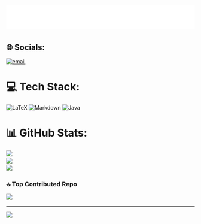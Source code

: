 <h1 align="center">
  <img src="https://raw.githubusercontent.com/martonlederer/martonlederer/master/name.svg" alt="Кудинов Артем" />
</h1>


## 🌐 Socials:
 [![email](https://img.shields.io/badge/Email-D14836?logo=gmail&logoColor=white)](mailto:KudinovArtemilus@gmail.com) 

# 💻 Tech Stack:
![LaTeX](https://img.shields.io/badge/latex-%23008080.svg?style=for-the-badge&logo=latex&logoColor=white) ![Markdown](https://img.shields.io/badge/markdown-%23000000.svg?style=for-the-badge&logo=markdown&logoColor=white) ![Java](https://img.shields.io/badge/java-%23ED8B00.svg?style=for-the-badge&logo=openjdk&logoColor=white)
# 📊 GitHub Stats:
![](https://github-readme-stats.vercel.app/api?username=KudinovArtemilus&theme=dark&hide_border=false&include_all_commits=false&count_private=false)<br/>
![](https://nirzak-streak-stats.vercel.app/?user=KudinovArtemilus&theme=dark&hide_border=false)<br/>
![](https://github-readme-stats.vercel.app/api/top-langs/?username=KudinovArtemilus&theme=dark&hide_border=false&include_all_commits=false&count_private=false&layout=compact)

### 🔝 Top Contributed Repo
![](https://github-contributor-stats.vercel.app/api?username=KudinovArtemilus&limit=5&theme=onedark&combine_all_yearly_contributions=true)

---
[![](https://visitcount.itsvg.in/api?id=KudinovArtemilus&icon=0&color=0)](https://visitcount.itsvg.in)

<!-- Proudly created with GPRM ( https://gprm.itsvg.in ) -->
